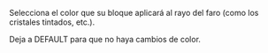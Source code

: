 Selecciona el color que su bloque aplicará al rayo del faro (como los cristales tintados, etc.).

Deja a DEFAULT para que no haya cambios de color.